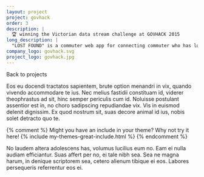 ```yaml
---
layout: project
project: govhack
order: 3
description: |
  🏆 winning the Victorian data stream challenge at GOVHACK 2015
long_description: |
  "LOST FOUND" is a commuter web app for connecting commuter who has lost an item, the finder as well as government services provider. Envisioned as a platform-agnostic digital lost property service. Try the demo at http://pineapply.github.io
company_logo: govhack.svg
project_logo: govhack.jpg
---
```

Back to projects

Eos eu docendi tractatos sapientem, brute option menandri in vix, quando vivendo accommodare te ius. Nec melius fastidii constituam id, viderer theophrastus ad sit, hinc semper periculis cum id. Noluisse postulant assentior est in, no choro sadipscing repudiandae vix. Vis in euismod delenit dignissim. Ex quod nostrum sit, suas decore animal id ius, nobis solet detracto quo te.

{% comment %}
Might you have an include in your theme? Why not try it here!
{% include my-themes-great-include.html %}
{% endcomment %}

No laudem altera adolescens has, volumus lucilius eum no. Eam ei nulla audiam efficiantur. Suas affert per no, ei tale nibh sea. Sea ne magna harum, in denique scriptorem sea, cetero alienum tibique ei eos. Labores persequeris referrentur eos ei.
